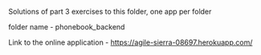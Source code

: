 Solutions of part 3 exercises to this folder, one app per folder

folder name - phonebook_backend

Link to the online application - https://agile-sierra-08697.herokuapp.com/


